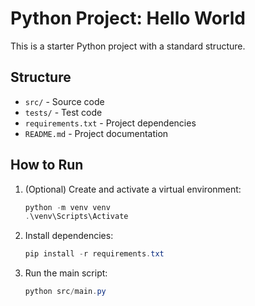 # Python Project: Hello World

This is a starter Python project with a standard structure.

## Structure
- `src/` - Source code
- `tests/` - Test code
- `requirements.txt` - Project dependencies
- `README.md` - Project documentation

## How to Run

1. (Optional) Create and activate a virtual environment:
   ```powershell
   python -m venv venv
   .\venv\Scripts\Activate
   ```
2. Install dependencies:
   ```powershell
   pip install -r requirements.txt
   ```
3. Run the main script:
   ```powershell
   python src/main.py
   ```
